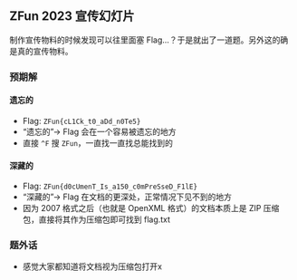 ## ZFun 2023 宣传幻灯片

制作宣传物料的时候发现可以往里面塞 Flag...？于是就出了一道题。另外这的确是真的宣传物料。

### 预期解

#### 遗忘的

- Flag: `ZFun{cL1Ck_t0_aDd_n0Te5}`
- “遗忘的”-> Flag 会在一个容易被遗忘的地方
- 直接 `^F` 搜 `ZFun`，一直找一直找总能找到的

#### 深藏的

- Flag: `ZFun{d0cUmenT_Is_a150_c0mPreSseD_F1lE}`
- “深藏的”-> Flag 在文档的更深处，正常情况下见不到的地方
- 因为 2007 格式之后（也就是 OpenXML 格式）的文档本质上是 ZIP 压缩包，直接将其作为压缩包即可找到 flag.txt

### 题外话

- 感觉大家都知道将文档视为压缩包打开x
